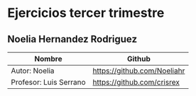 # <h1> Ejercicios tercer trimestre
## <h2> Noelia Hernandez Rodriguez
	
Nombre | Github
------ | ------
Autor: Noelia | https://github.com/Noeliahr
Profesor: Luis Serrano |	https://github.com/crisrex
